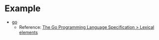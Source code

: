 # Example

* [go](go.json)
  * Reference: [The Go Programming Language Specification > Lexical elements](https://golang.org/ref/spec#Lexical_elements)
